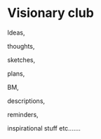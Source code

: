 # Visionary club

Ideas,

thoughts, 

sketches, 

plans, 

BM, 

descriptions, 

reminders, 

inspirational stuff etc.......
